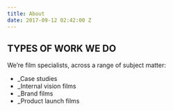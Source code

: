 ```yaml
---
title: About
date: 2017-09-12 02:42:00 Z
---
```


## TYPES OF WORK WE DO
We’re film specialists, across a range of subject matter:

* _Case studies
* _Internal vision films
* _Brand films
* _Product launch films
